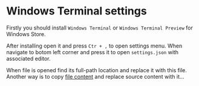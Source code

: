 # Windows Terminal settings 

Firstly you should install `Windows Terminal` or `Windows Terminal Preview` for Windows Store. 

After installing open it and press `Ctr + ,` to open settings menu. When navigate to botom left corner and press it to open `settings.json` with associated editor. 

When file is opened find its full-path location and replace it with this file. Another way is to copy [file content](./settings.json) and replace source content with it... 